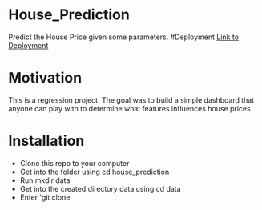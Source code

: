 # House_Prediction
Predict the House Price given some parameters. 
#Deployment
[Link to Deployment](https://house-price-prediction-cali.herokuapp.com/)
# Motivation
This is a regression project. The goal was to build a simple dashboard that anyone can play with to determine what features influences house prices
# Installation
* Clone this repo to your computer
* Get into the folder using cd house_prediction
* Run mkdir data 
* Get into the created directory data using cd data
* Enter 'git clone <link to cloned repo> 
